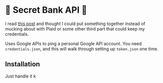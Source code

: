 # 🤫 Secret Bank API 🤫

I read [this post](http://gduverger.com/secret-api-banks) and thought I could put something together
instead of mucking about with Plaid or some other third part that could keep my credentials.

Uses Google APIs to ping a personal Google API account.  You need `credentials.json`, and this will
walk through setting up `token.json` one time.

## Installation

Just handle it k
